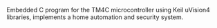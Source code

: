 Embedded C program for the TM4C microcontroller using Keil uVision4 libraries, implements a home automation and security system.
